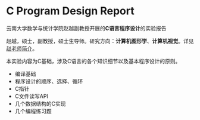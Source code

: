# C Program Design Report

云南大学数学与统计学院赵越副教授开展的**C语言程序设计**的实验报告

赵越，硕士，副教授，硕士生导师。研究方向：**计算机图形学**、**计算机视觉**。详见[赵老师简介](http://www.ms.ynu.edu.cn/info/1042/1068.htm)。

本实验内容为C基础，涉及C语言的各个知识细节以及基本程序设计的原则。

- 编译基础
- 程序设计的顺序、选择、循环
- C指针
- C文件读写API
- 几个数据结构的C实现
- 几个编程练习题